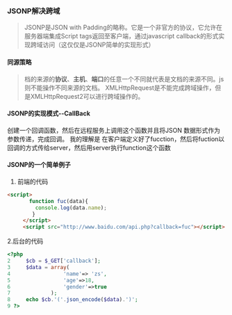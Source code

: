 ### JSONP解决跨域 
> JSONP是JSON with Padding的略称。它是一个非官方的协议，它允许在服务器端集成Script tags返回至客户端，通过javascript callback的形式实现跨域访问（这仅仅是JSONP简单的实现形式）
#### 同源策略
> 档的来源的**协议**、**主机**、**端口**的任意一个不同就代表是文档的来源不同。js则不能操作不同来源的文档。
XMLHttpRequest是不能完成跨域操作，但是XMLHttpRequest2可以进行跨域操作的。
#### JSONP的实现模式--CallBack
创建一个回调函数，然后在远程服务上调用这个函数并且将JSON 数据形式作为参数传递，完成回调。
我的理解是 在客户端定义好了fucction，然后将fuction以回调的方式传给server，然后用server执行function这个函数
#### JSONP的一个简单例子
1. 前端的代码
```HTML
<script>
       function fuc(data){
         console.log(data.name);
        }
     </script>
     <script src="http://www.baidu.com/api.php?callback=fuc"></script>
 ```
 2.后台的代码
 ```php
 <?php
2     $cb = $_GET['callback'];
3     $data = array(
4                 'name'=> 'zs',
5                 'age'=>18,
6                 'gender'=>true
7             );
8     echo $cb.'('.json_encode($data).')';
9 ?>
```

